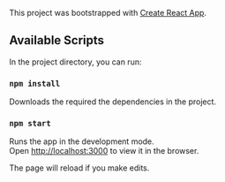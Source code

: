 This project was bootstrapped with [Create React App](https://github.com/facebook/create-react-app).

## Available Scripts

In the project directory, you can run:

### `npm install`

Downloads the required the dependencies in the project.<br />

### `npm start`

Runs the app in the development mode.<br />
Open [http://localhost:3000](http://localhost:3000) to view it in the browser.

The page will reload if you make edits.<br />

